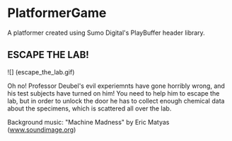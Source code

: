 # PlatformerGame
A platformer created using Sumo Digital's PlayBuffer header library.

## ESCAPE THE LAB! 

![] (escape_the_lab.gif)

Oh no! Professor Deubel's evil experiemnts have gone horribly wrong, and his test subjects have turned on him! You need to help him to escape the lab, but in order to unlock the door he has to collect enough chemical data about the specimens, which is scattered all over the lab.



Background music:
"Machine Madness" by Eric Matyas (www.soundimage.org)
